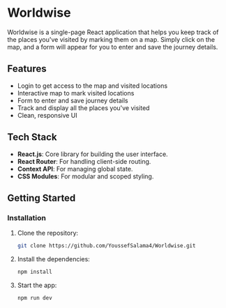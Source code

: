 # Worldwise

Worldwise is a single-page React application that helps you keep track of the places you've visited by marking them on a map. Simply click on the map, and a form will appear for you to enter and save the journey details.

## Features

- Login to get access to the map and visited locations
- Interactive map to mark visited locations
- Form to enter and save journey details
- Track and display all the places you've visited
- Clean, responsive UI

## Tech Stack

- **React.js**: Core library for building the user interface.
- **React Router**: For handling client-side routing.
- **Context API**: For managing global state.
- **CSS Modules**: For modular and scoped styling.

## Getting Started

### Installation

1. Clone the repository:

   ```bash
   git clone https://github.com/YoussefSalama4/Worldwise.git
   ```

2. Install the dependencies:

   ```bash
   npm install
   ```

3. Start the app:
   ```bash
   npm run dev
   ```
